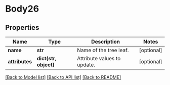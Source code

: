 # Body26

## Properties
Name | Type | Description | Notes
------------ | ------------- | ------------- | -------------
**name** | **str** | Name of the tree leaf. | [optional] 
**attributes** | **dict(str, object)** | Attribute values to update. | [optional] 

[[Back to Model list]](../README.md#documentation-for-models) [[Back to API list]](../README.md#documentation-for-api-endpoints) [[Back to README]](../README.md)

